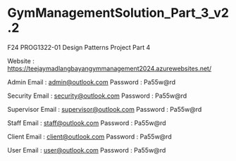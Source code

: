 # GymManagementSolution_Part_3_v2.2
F24 PROG1322-01 Design Patterns Project Part 4

Website : https://teejaymadlangbayangymmanagement2024.azurewebsites.net/

Admin Email : admin@outlook.com
Password : Pa55w@rd

Security Email : security@outlook.com
Password : Pa55w@rd

Supervisor Email : supervisor@outlook.com
Password : Pa55w@rd

Staff Email : staff@outlook.com
Password : Pa55w@rd

Client Email : client@outlook.com
Password : Pa55w@rd

User Email : user@outlook.com
Password : Pa55w@rd
